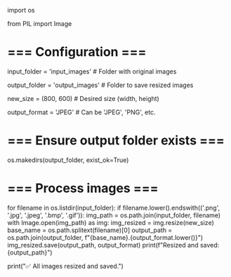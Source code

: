 import os

from PIL import Image

# === Configuration ===

input_folder = 'input_images'         # Folder with original images

output_folder = 'output_images'       # Folder to save resized images

new_size = (800, 600)                 # Desired size (width, height)

output_format = 'JPEG'               # Can be 'JPEG', 'PNG', etc.

# === Ensure output folder exists ===

os.makedirs(output_folder, exist_ok=True)

# === Process images ===

for filename in os.listdir(input_folder):
    if filename.lower().endswith(('.png', '.jpg', '.jpeg', '.bmp', '.gif')):
        img_path = os.path.join(input_folder, filename)
        with Image.open(img_path) as img:
            img_resized = img.resize(new_size)
            base_name = os.path.splitext(filename)[0]
            output_path = os.path.join(output_folder, f"{base_name}.{output_format.lower()}")
            img_resized.save(output_path, output_format)
            print(f"Resized and saved: {output_path}")

print("✅ All images resized and saved.")

